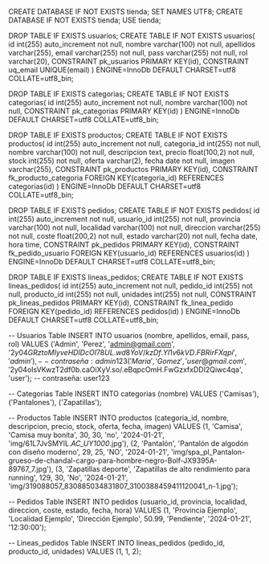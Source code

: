CREATE DATABASE IF NOT EXISTS tienda;
SET NAMES UTF8;
CREATE DATABASE IF NOT EXISTS tienda;
USE tienda;

DROP TABLE IF EXISTS usuarios;
CREATE TABLE IF NOT EXISTS usuarios(
    id int(255) auto_increment not null,
    nombre varchar(100) not null,
    apellidos varchar(255),
    email varchar(255) not null,
    pass varchar(255) not null,
    rol varchar(20),
    CONSTRAINT pk_usuarios PRIMARY KEY(id),
    CONSTRAINT uq_email UNIQUE(email)
) ENGINE=InnoDb DEFAULT CHARSET=utf8 COLLATE=utf8_bin;

DROP TABLE IF EXISTS categorias;
CREATE TABLE IF NOT EXISTS categorias(
    id int(255) auto_increment not null,
    nombre varchar(100) not null,
    CONSTRAINT pk_categorias PRIMARY KEY(id)
) ENGINE=InnoDb DEFAULT CHARSET=utf8 COLLATE=utf8_bin;

DROP TABLE IF EXISTS productos;
CREATE TABLE IF NOT EXISTS productos(
    id int(255) auto_increment not null,
    categoria_id int(255) not null,
    nombre varchar(100) not null,
    descripcion text,
    precio float(100,2) not null,
    stock int(255) not null,
    oferta varchar(2),
    fecha date not null,
    imagen varchar(255),
    CONSTRAINT pk_productos PRIMARY KEY(id),
    CONSTRAINT fk_producto_categoria FOREIGN KEY(categoria_id) REFERENCES categorias(id)
) ENGINE=InnoDb DEFAULT CHARSET=utf8 COLLATE=utf8_bin;

DROP TABLE IF EXISTS pedidos;
CREATE TABLE IF NOT EXISTS pedidos(
    id int(255) auto_increment not null,
    usuario_id int(255) not null,
    provincia varchar(100) not null,
    localidad varchar(100) not null,
    direccion varchar(255) not null,
    coste float(200,2) not null,
    estado varchar(20) not null,
    fecha date,
    hora time,
    CONSTRAINT pk_pedidos PRIMARY KEY(id),
    CONSTRAINT fk_pedido_usuario FOREIGN KEY(usuario_id) REFERENCES usuarios(id)
) ENGINE=InnoDb DEFAULT CHARSET=utf8 COLLATE=utf8_bin;

DROP TABLE IF EXISTS lineas_pedidos;
CREATE TABLE IF NOT EXISTS lineas_pedidos(
    id int(255) auto_increment not null,
    pedido_id int(255) not null,
    producto_id int(255) not null,
    unidades int(255) not null,
    CONSTRAINT pk_lineas_pedidos PRIMARY KEY(id),
    CONSTRAINT fk_linea_pedido FOREIGN KEY(pedido_id) REFERENCES pedidos(id)
) ENGINE=InnoDb DEFAULT CHARSET=utf8 COLLATE=utf8_bin;

-- Usuarios Table
INSERT INTO usuarios (nombre, apellidos, email, pass, rol)
VALUES 
    ('Admin', 'Perez', 'admin@gmail.com', '$2y$04$GRztoMIyveHDlDcOI78UL.wd8YoV/kzDf.Yl1v6kVD.FBRirFXqpi', 'admin'), -- contraseña: admin123
    ('Maria', 'Gomez', 'user@gmail.com', '$2y$04$oIsVKwzT2df0b.caOiXyV.so/.eBqpcOmH.FwGzxfxDDI2Qiwc4qa', 'user'); -- contraseña: user123

-- Categorias Table
INSERT INTO categorias (nombre) VALUES ('Camisas'), ('Pantalones'), ('Zapatillas');

-- Productos Table
INSERT INTO productos (categoria_id, nombre, descripcion, precio, stock, oferta, fecha, imagen)
VALUES 
    (1, 'Camisa', 'Camisa muy bonita', 30, 30, 'no', '2024-01-21', 'img/61L7JvSMYlL._AC_UY1000_.jpg'),
    (2, 'Pantalón', 'Pantalón de algodón con diseño moderno', 29, 25, 'NO', '2024-01-21', 'img/spa_pl_Pantalon-grueso-de-chandal-cargo-para-hombre-negro-Bolf-JX9395A-89767_7.jpg'),
    (3, 'Zapatillas deporte', 'Zapatillas de alto rendimiento para running', 129, 30, 'No', '2024-01-21', 'img/319088057_830885034831807_3100388459411120041_n-1.jpg');

-- Pedidos Table
INSERT INTO pedidos (usuario_id, provincia, localidad, direccion, coste, estado, fecha, hora)
VALUES (1, 'Provincia Ejemplo', 'Localidad Ejemplo', 'Dirección Ejemplo', 50.99, 'Pendiente', '2024-01-21', '12:30:00');

-- Lineas_pedidos Table
INSERT INTO lineas_pedidos (pedido_id, producto_id, unidades)
VALUES (1, 1, 2);
